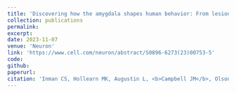 ```yaml
---
title: 'Discovering how the amygdala shapes human behavior: From lesion studies to neuromodulation'
collection: publications
permalink:
excerpt:
date: 2023-11-07
venue: 'Neuron'
link: 'https://www.cell.com/neuron/abstract/S0896-6273(23)00753-5'
code:
github:
paperurl:
citation: 'Inman CS, Hollearn MK, Augustin L, <b>Campbell JM</b>, Olson KL, Wahlstrom KL. <i>Neuron.</i> 2023.'
---
```

